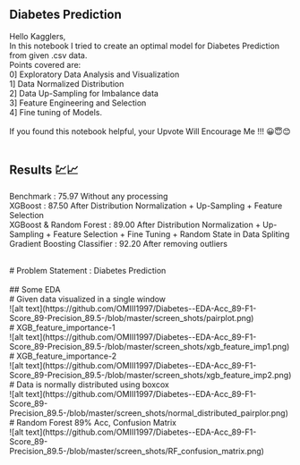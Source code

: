 ## Diabetes Prediction <br>
Hello Kagglers, <br>
In this notebook I tried to create an optimal model for Diabetes Prediction from given .csv data. <br>
Points covered are:<br>
0] Exploratory Data Analysis and Visualization <br>
1] Data Normalized Distribution <br>
2] Data Up-Sampling for Imbalance data <br>
3] Feature Engineering and Selection <br>
4] Fine tuning of Models. <br>
<br>
If you found this notebook helpful, your Upvote Will Encourage Me !!! 😀😇😊<br>
<br>

## Results 💹📈<br>

Benchmark : 75.97  Without any processing <br>
XGBoost : 87.50  After Distribution Normalization + Up-Sampling + Feature Selection <br>
XGBoost & Random Forest : 89.00  After Distribution Normalization + Up-Sampling + Feature Selection + Fine Tuning + Random State in Data Spliting <br>
Gradient Boosting Classifier : 92.20  After removing outliers <br>

<br>
# Problem Statement : Diabetes Prediction <br>
<br>
## Some EDA <br>
# Given data visualized in a single window <br>
![alt text](https://github.com/OMIII1997/Diabetes--EDA-Acc_89-F1-Score_89-Precision_89.5-/blob/master/screen_shots/pairplot.png)
<br>
# XGB_feature_importance-1 <br>
![alt text](https://github.com/OMIII1997/Diabetes--EDA-Acc_89-F1-Score_89-Precision_89.5-/blob/master/screen_shots/xgb_feature_imp1.png)
<br>
# XGB_feature_importance-2 <br>
![alt text](https://github.com/OMIII1997/Diabetes--EDA-Acc_89-F1-Score_89-Precision_89.5-/blob/master/screen_shots/xgb_feature_imp2.png)
<br>
# Data is normally distributed using boxcox <br>
![alt text](https://github.com/OMIII1997/Diabetes--EDA-Acc_89-F1-Score_89-Precision_89.5-/blob/master/screen_shots/normal_distributed_pairplor.png)
<br>
# Random Forest 89% Acc, Confusion Matrix <br>
![alt text](https://github.com/OMIII1997/Diabetes--EDA-Acc_89-F1-Score_89-Precision_89.5-/blob/master/screen_shots/RF_confusion_matrix.png)
<br>
